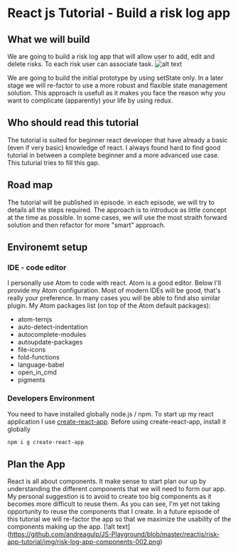 # React js Tutorial - Build a risk log app

## What we will build
We are going to build a risk log app that will allow user to add, edit and delete risks. To each risk user can associate task.
![alt text](https://github.com/andreagulp/JS-Playground/blob/master/reactjs/risk-app-tutorial/img/risk-log-app-001.png)

We are going to build the initial prototype by using setState only. In a later stage we will re-factor to use a more robust and flaxible state management solution. This approach is usefull as it makes you face the reason why you want to complicate (apparently) your life by using redux.

## Who should read this tutorial
The tutorial is suited for beginner react developer that have already a basic (even if very basic) knowledge of react.
I always found hard to find good tutorial in between a complete beginner and a more advanced use case. This tuturial tries to fill this gap.

## Road map
The tutorial will be published in episode.
in each episode, we will try to details all the steps required.
The approach is to introduce as little concept at the time as possible.
In some cases, we will use the most straith forward solution and then refactor for more "smart" approach.

## Environemt setup

### IDE - code editor
I personally use Atom to code with react. Atom is a good editor. Below I'll provide my Atom configuration. 
Most of modern IDEs will be good, that's really your preference. In many cases you will be able to find also similar plugin.
My Atom packages list (on top of the Atom default packages):
  - atom-ternjs
  - auto-detect-indentation
  - autocomplete-modules
  - autoupdate-packages
  - file-icons
  - fold-functions
  - language-babel
  - open_in_cmd
  - pigments

### Developers Environment
You need to have installed globally node.js / npm. 
To start up my react application I use [create-react-app](https://github.com/facebookincubator/create-react-app).
Before using create-react-app, install it globally
```sh
npm i g create-react-app
```

## Plan the App
React is all about components. It make sense to start plan our up by understanding the different components that we will need to form our app.
My personal suggestion is to avoid to create too big components as it becomes more difficult to reuse them.
As you can see, I'm yet not taking opportunity to reuse the components that I create. In a future episode of this tutorial we will re-factor the app so that we maximize the usability of the components making up the app.
[!alt text] (https://github.com/andreagulp/JS-Playground/blob/master/reactjs/risk-app-tutorial/img/risk-log-app-components-002.png)




